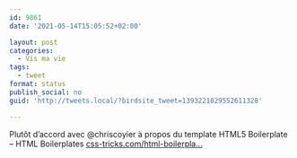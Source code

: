 ```yaml
---
id: 9861
date: '2021-05-14T15:05:52+02:00'

layout: post
categories:
  - Vis ma vie
tags:
  - tweet
format: status
publish_social: no
guid: 'http://tweets.local/?birdsite_tweet=1393221029552611328'

---
```


Plutôt d’accord avec @chriscoyier à propos du template HTML5 Boilerplate – HTML Boilerplates [css-tricks.com/html-boilerpla…](https://css-tricks.com/html-boilerplates/)